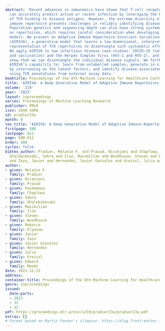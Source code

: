 ```yaml
---
abstract: 'Recent advances in immunomics have shown that T-cell receptor (TCR) signatures
  can accurately predict active or recent infection by leveraging the high specificity
  of TCR binding to disease antigens. However, the extreme diversity of the adaptive
  immune repertoire presents challenges in reliably identifying disease-specific TCRs.
  Population genetics and sequencing depth can also have strong systematic effects
  on repertoires, which requires careful consideration when developing diagnostic
  models. We present an Adaptive Immune Repertoire-Invariant Variational Autoencoder
  (AIRIVA), a generative model that learns a low-dimensional, interpretable, and compositional
  representation of TCR repertoires to disentangle such systematic effects in repertoires.
  We apply AIRIVA to two infectious disease case-studies: COVID-19 (natural infection
  and vaccination) and the Herpes Simplex Virus (HSV-1 and HSV-2), and empirically
  show that we can disentangle the individual disease signals. We further demonstrate
  AIRIVA’s capability to: learn from unlabelled samples; generate in-silico TCR repertoires
  by intervening on the latent factors; and identify disease-associated TCRs validated
  using TCR annotations from external assay data.'
booktitle: Proceedings of the 8th Machine Learning for Healthcare Conference
title: 'AIRIVA: A Deep Generative Model of Adaptive Immune Repertoires'
volume: '219'
year: '2023'
layout: inproceedings
series: Proceedings of Machine Learning Research
publisher: PMLR
issn: 2640-3498
id: pradier23a
month: 0
tex_title: 'AIRIVA: A Deep Generative Model of Adaptive Immune Repertoires'
firstpage: 588
lastpage: 611
page: 588-611
order: 588
cycles: false
bibtex_author: Pradier, Melanie F. and Prasad, Niranjani and Chapfuwa, Paidamoyo and
  Ghalebikesabi, Sahra and Ilse, Maximilian and Woodhouse, Steven and Elyanow, Rebecca
  and Zazo, Javier and Hernandez, Javier Gonzalez and Greissl, Julia and Meeds, Edward
author:
- given: Melanie F.
  family: Pradier
- given: Niranjani
  family: Prasad
- given: Paidamoyo
  family: Chapfuwa
- given: Sahra
  family: Ghalebikesabi
- given: Maximilian
  family: Ilse
- given: Steven
  family: Woodhouse
- given: Rebecca
  family: Elyanow
- given: Javier
  family: Zazo
- given: Javier Gonzalez
  family: Hernandez
- given: Julia
  family: Greissl
- given: Edward
  family: Meeds
date: 2023-12-22
address:
container-title: Proceedings of the 8th Machine Learning for Healthcare Conference
genre: inproceedings
issued:
  date-parts:
  - 2023
  - 12
  - 22
pdf: https://proceedings.mlr.press/v219/pradier23a/pradier23a.pdf
extras: []
# Format based on Martin Fenner's citeproc: https://blog.front-matter.io/posts/citeproc-yaml-for-bibliographies/
---
```

